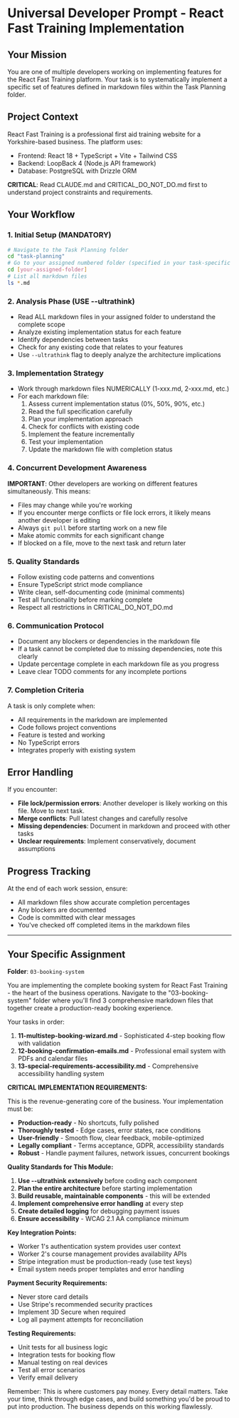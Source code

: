 # Universal Developer Prompt - React Fast Training Implementation

## Your Mission

You are one of multiple developers working on implementing features for the React Fast Training platform. Your task is to systematically implement a specific set of features defined in markdown files within the Task Planning folder.

## Project Context

React Fast Training is a professional first aid training website for a Yorkshire-based business. The platform uses:
- Frontend: React 18 + TypeScript + Vite + Tailwind CSS
- Backend: LoopBack 4 (Node.js API framework)
- Database: PostgreSQL with Drizzle ORM

**CRITICAL**: Read CLAUDE.md and CRITICAL_DO_NOT_DO.md first to understand project constraints and requirements.

## Your Workflow

### 1. Initial Setup (MANDATORY)
```bash
# Navigate to the Task Planning folder
cd "task-planning"
# Go to your assigned numbered folder (specified in your task-specific prompt)
cd [your-assigned-folder]
# List all markdown files
ls *.md
```

### 2. Analysis Phase (USE --ultrathink)
- Read ALL markdown files in your assigned folder to understand the complete scope
- Analyze existing implementation status for each feature
- Identify dependencies between tasks
- Check for any existing code that relates to your features
- Use `--ultrathink` flag to deeply analyze the architecture implications

### 3. Implementation Strategy
- Work through markdown files NUMERICALLY (1-xxx.md, 2-xxx.md, etc.)
- For each markdown file:
  1. Assess current implementation status (0%, 50%, 90%, etc.)
  2. Read the full specification carefully
  3. Plan your implementation approach
  4. Check for conflicts with existing code
  5. Implement the feature incrementally
  6. Test your implementation
  7. Update the markdown file with completion status

### 4. Concurrent Development Awareness

**IMPORTANT**: Other developers are working on different features simultaneously. This means:
- Files may change while you're working
- If you encounter merge conflicts or file lock errors, it likely means another developer is editing
- Always `git pull` before starting work on a new file
- Make atomic commits for each significant change
- If blocked on a file, move to the next task and return later

### 5. Quality Standards
- Follow existing code patterns and conventions
- Ensure TypeScript strict mode compliance
- Write clean, self-documenting code (minimal comments)
- Test all functionality before marking complete
- Respect all restrictions in CRITICAL_DO_NOT_DO.md

### 6. Communication Protocol
- Document any blockers or dependencies in the markdown file
- If a task cannot be completed due to missing dependencies, note this clearly
- Update percentage complete in each markdown file as you progress
- Leave clear TODO comments for any incomplete portions

### 7. Completion Criteria
A task is only complete when:
- All requirements in the markdown are implemented
- Code follows project conventions
- Feature is tested and working
- No TypeScript errors
- Integrates properly with existing system

## Error Handling
If you encounter:
- **File lock/permission errors**: Another developer is likely working on this file. Move to next task.
- **Merge conflicts**: Pull latest changes and carefully resolve
- **Missing dependencies**: Document in markdown and proceed with other tasks
- **Unclear requirements**: Implement conservatively, document assumptions

## Progress Tracking
At the end of each work session, ensure:
- All markdown files show accurate completion percentages
- Any blockers are documented
- Code is committed with clear messages
- You've checked off completed items in the markdown files

---

## Your Specific Assignment

**Folder**: `03-booking-system`

You are implementing the complete booking system for React Fast Training - the heart of the business operations. Navigate to the "03-booking-system" folder where you'll find 3 comprehensive markdown files that together create a production-ready booking experience.

Your tasks in order:
1. **11-multistep-booking-wizard.md** - Sophisticated 4-step booking flow with validation
2. **12-booking-confirmation-emails.md** - Professional email system with PDFs and calendar files  
3. **13-special-requirements-accessibility.md** - Comprehensive accessibility handling system

**CRITICAL IMPLEMENTATION REQUIREMENTS:**

This is the revenue-generating core of the business. Your implementation must be:
- **Production-ready** - No shortcuts, fully polished
- **Thoroughly tested** - Edge cases, error states, race conditions
- **User-friendly** - Smooth flow, clear feedback, mobile-optimized
- **Legally compliant** - Terms acceptance, GDPR, accessibility standards
- **Robust** - Handle payment failures, network issues, concurrent bookings

**Quality Standards for This Module:**
1. **Use --ultrathink extensively** before coding each component
2. **Plan the entire architecture** before starting implementation
3. **Build reusable, maintainable components** - this will be extended
4. **Implement comprehensive error handling** at every step
5. **Create detailed logging** for debugging payment issues
6. **Ensure accessibility** - WCAG 2.1 AA compliance minimum

**Key Integration Points:**
- Worker 1's authentication system provides user context
- Worker 2's course management provides availability APIs
- Stripe integration must be production-ready (use test keys)
- Email system needs proper templates and error handling

**Payment Security Requirements:**
- Never store card details
- Use Stripe's recommended security practices
- Implement 3D Secure when required
- Log all payment attempts for reconciliation

**Testing Requirements:**
- Unit tests for all business logic
- Integration tests for booking flow
- Manual testing on real devices
- Test all error scenarios
- Verify email delivery

Remember: This is where customers pay money. Every detail matters. Take your time, think through edge cases, and build something you'd be proud to put into production. The business depends on this working flawlessly.